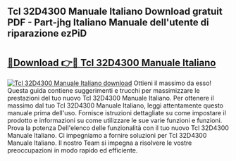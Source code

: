 ## Tcl 32D4300 Manuale Italiano Download gratuit PDF - Part-jhg Italiano Manuale dell'utente di riparazione ezPiD

# <h2><a href="http://dfggskz.blite.top/?on=Tcl+32D4300+Manuale+Italiano">🔗Download 👉🔴 Tcl 32D4300 Manuale Italiano</a></h2>

[![Tcl 32D4300 Manuale Italiano download](https://i.imgur.com/lujVjoI.png)](http://dfggskz.blite.top/?on=Tcl+32D4300+Manuale+Italiano)
Ottieni il massimo da esso! Questa guida contiene suggerimenti e trucchi per massimizzare le prestazioni del tuo nuovo Tcl 32D4300 Manuale Italiano. Per ottenere il massimo dal tuo Tcl 32D4300 Manuale Italiano, leggi attentamente questo manuale prima dell'uso. Fornisce istruzioni dettagliate su come impostare il prodotto e informazioni su come utilizzare le sue varie funzioni e funzioni. Prova la potenza Dell'elenco delle funzionalità con il tuo nuovo Tcl 32D4300 Manuale Italiano. Ci impegniamo a fornire soluzioni per Tcl 32D4300 Manuale Italiano. Il nostro Team si impegna a risolvere le vostre preoccupazioni in modo rapido ed efficiente.
